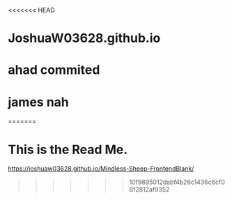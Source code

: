 <<<<<<< HEAD
# JoshuaW03628.github.io

# ahad commited

# james nah
=======
# This is the Read Me.

https://joshuaw03628.github.io/Mindless-Sheep-FrontendBlank/
>>>>>>> 10f9895012dabf4b26c1436c6cf06f2812af9352
